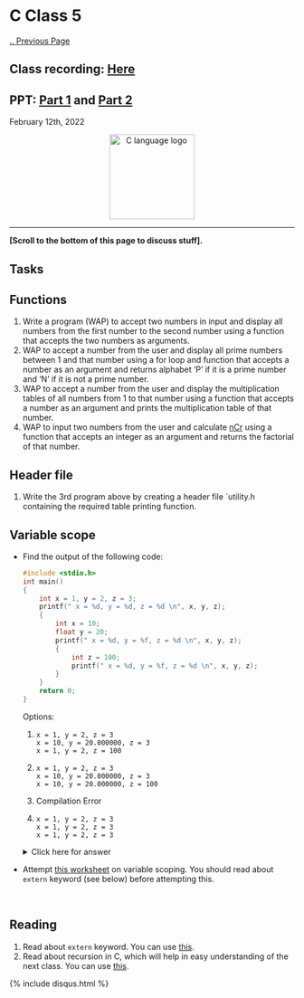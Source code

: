 # C Class 5

[.. Previous Page](..)

## Class recording: [Here](https://drive.google.com/file/d/1tLSr8mXOPS2xe8nNoC3uc62BYzqofVXY/view?usp=sharing)
## PPT: [Part 1](../2022_02_06_CClass-5/CC_FirstYe_Class5.pdf) and [Part 2](CC_FirstYe_Class6.pdf)

February 12th, 2022

<div align="center"><img src="../C_logo.png" alt="C language logo" height=150/></div>

<hr>

**[Scroll to the bottom of this page to discuss stuff].**

## Tasks

## Functions

1. Write a program (WAP) to accept two numbers in input and display all numbers from the first number to the second number using a function that accepts the two numbers as arguments.
2. WAP to accept a number from the user and display all prime numbers between 1 and that number using a for loop and function that accepts a number as an argument and returns alphabet ‘P’ if it is a prime number and ‘N’ if it is not a prime number.
3. WAP to accept a number from the user and display the multiplication tables of all numbers from 1 to that number using a function that accepts a number as an argument and prints the multiplication table of that number.
4. WAP to input two numbers from the user and calculate [nCr](https://en.wikipedia.org/wiki/Combination) using a function that accepts an integer as an argument and returns the factorial of that number.

## Header file

1. Write the 3rd program above by creating a header file `utility.h containing the required table printing function.

## Variable scope

- Find the output of the following code:

    ```C
    #include <stdio.h>
    int main()
    {
        int x = 1, y = 2, z = 3;
        printf(" x = %d, y = %d, z = %d \n", x, y, z);
        {
            int x = 10;
            float y = 20;
            printf(" x = %d, y = %f, z = %d \n", x, y, z);
            {
                int z = 100;
                printf(" x = %d, y = %f, z = %d \n", x, y, z);
            }
        }
        return 0;
    }
    ```

    Options:

    1)
        ```
        x = 1, y = 2, z = 3
        x = 10, y = 20.000000, z = 3
        x = 1, y = 2, z = 100
        ```
    2) 
        ```
        x = 1, y = 2, z = 3
        x = 10, y = 20.000000, z = 3
        x = 10, y = 20.000000, z = 100 
        ```
    3) Compilation Error
    4)
        ```
        x = 1, y = 2, z = 3
        x = 1, y = 2, z = 3
        x = 1, y = 2, z = 3
        ```

    <details><summary>Click here for answer</summary>Answer: (B). For explanation, <a href="https://www.geeksforgeeks.org/scope-rules-in-c/" target="_blank">read this article</a>.</details>

- Attempt [this worksheet](https://www.sanfoundry.com/c-programming-quiz-scope-variable/) on variable scoping. You should read about `extern` keyword (see below) before attempting this.

<br>

## Reading

1. Read about `extern` keyword. You can use [this](https://www.geeksforgeeks.org/understanding-extern-keyword-in-c/).
2. Read about recursion in C, which will help in easy understanding of the next class. You can use [this](https://www.tutorialspoint.com/cprogramming/c_recursion.htm).

{% include disqus.html %}
